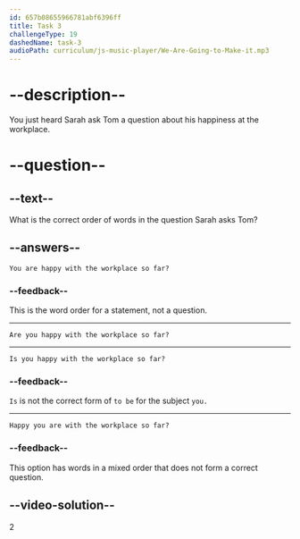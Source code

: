 ```yaml
---
id: 657b08655966781abf6396ff
title: Task 3
challengeType: 19
dashedName: task-3
audioPath: curriculum/js-music-player/We-Are-Going-to-Make-it.mp3
---
```


<!-- (audio) Sarah: "Hi, Tom! Are you happy with the workplace so far?" -->

# --description--

You just heard Sarah ask Tom a question about his happiness at the workplace.

# --question--

## --text--

What is the correct order of words in the question Sarah asks Tom?

## --answers--

`You are happy with the workplace so far?`

### --feedback--

This is the word order for a statement, not a question.

---

`Are you happy with the workplace so far?`

---

`Is you happy with the workplace so far?`

### --feedback--

`Is` is not the correct form of `to be` for the subject `you.`

---

`Happy you are with the workplace so far?`

### --feedback--

This option has words in a mixed order that does not form a correct question.

## --video-solution--

2
